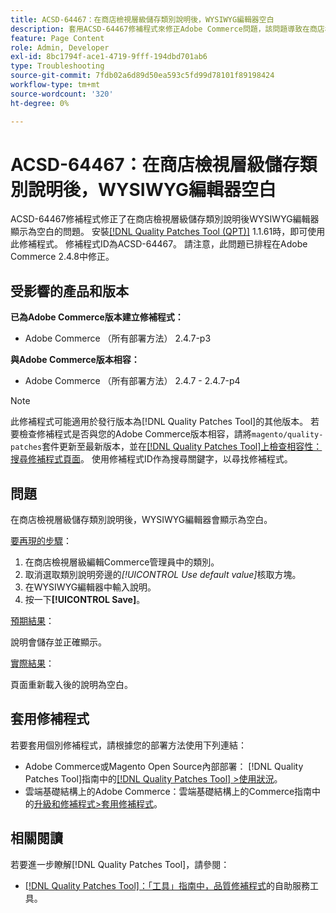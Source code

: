 ```yaml
---
title: ACSD-64467：在商店檢視層級儲存類別說明後，WYSIWYG編輯器空白
description: 套用ACSD-64467修補程式來修正Adobe Commerce問題，該問題導致在商店檢視層級儲存類別說明後，WYSIWYG編輯器顯示為空白。
feature: Page Content
role: Admin, Developer
exl-id: 8bc1794f-ace1-4719-9fff-194dbd701ab6
type: Troubleshooting
source-git-commit: 7fdb02a6d89d50ea593c5fd99d78101f89198424
workflow-type: tm+mt
source-wordcount: '320'
ht-degree: 0%

---
```


# ACSD-64467：在商店檢視層級儲存類別說明後，WYSIWYG編輯器空白

ACSD-64467修補程式修正了在商店檢視層級儲存類別說明後WYSIWYG編輯器顯示為空白的問題。 安裝[[!DNL Quality Patches Tool (QPT)]](/help/tools/quality-patches-tool/quality-patches-tool-to-self-serve-quality-patches.md) 1.1.61時，即可使用此修補程式。 修補程式ID為ACSD-64467。 請注意，此問題已排程在Adobe Commerce 2.4.8中修正。

## 受影響的產品和版本

**已為Adobe Commerce版本建立修補程式：**

* Adobe Commerce （所有部署方法） 2.4.7-p3

**與Adobe Commerce版本相容：**

* Adobe Commerce （所有部署方法） 2.4.7 - 2.4.7-p4

>[!NOTE]
>
>此修補程式可能適用於發行版本為[!DNL Quality Patches Tool]的其他版本。 若要檢查修補程式是否與您的Adobe Commerce版本相容，請將`magento/quality-patches`套件更新至最新版本，並在[[!DNL Quality Patches Tool]上檢查相容性：搜尋修補程式頁面](https://experienceleague.adobe.com/tools/commerce-quality-patches/index.html?lang=zh-Hant)。 使用修補程式ID作為搜尋關鍵字，以尋找修補程式。

## 問題

在商店檢視層級儲存類別說明後，WYSIWYG編輯器會顯示為空白。

<u>要再現的步驟</u>：

1. 在商店檢視層級編輯Commerce管理員中的類別。
1. 取消選取類別說明旁邊的&#x200B;*[!UICONTROL Use default value]*&#x200B;核取方塊。
1. 在WYSIWYG編輯器中輸入說明。
1. 按一下&#x200B;**[!UICONTROL Save]**。

<u>預期結果</u>：

說明會儲存並正確顯示。

<u>實際結果</u>：

頁面重新載入後的說明為空白。

## 套用修補程式

若要套用個別修補程式，請根據您的部署方法使用下列連結：

* Adobe Commerce或Magento Open Source內部部署： [!DNL Quality Patches Tool]指南中的[[!DNL Quality Patches Tool] >使用狀況](/help/tools/quality-patches-tool/usage.md)。
* 雲端基礎結構上的Adobe Commerce：雲端基礎結構上的Commerce指南中的[升級和修補程式>套用修補程式](https://experienceleague.adobe.com/docs/commerce-cloud-service/user-guide/develop/upgrade/apply-patches.html?lang=zh-Hant)。

## 相關閱讀

若要進一步瞭解[!DNL Quality Patches Tool]，請參閱：

* [[!DNL Quality Patches Tool]：「工具」指南中，品質修補程式](/help/tools/quality-patches-tool/quality-patches-tool-to-self-serve-quality-patches.md)的自助服務工具。
